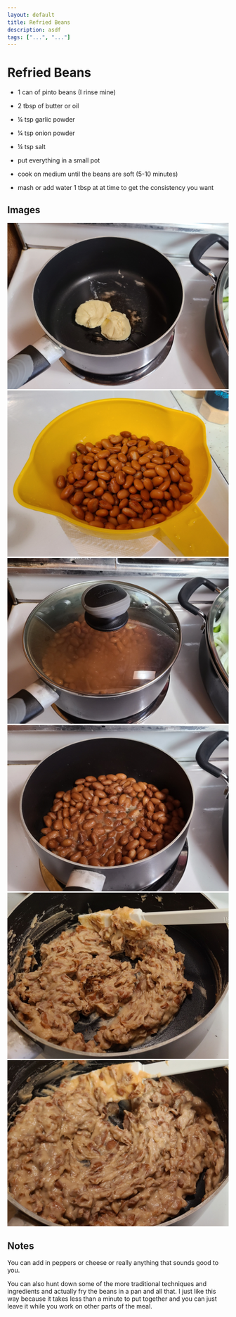 ```yaml
---
layout: default
title: Refried Beans
description: asdf
tags: ["...", "..."]
---
```


# Refried Beans

- 1 can of pinto beans (I rinse mine)
- 2 tbsp of butter or oil
- ¼ tsp garlic powder
- ¼ tsp onion powder
- ¼ tsp salt

- put everything in a small pot
- cook on medium until the beans are soft (5-10 minutes)
- mash or add water 1 tbsp at at time to get the consistency you want

## Images

![refried-beans](/assets/images/recipes/refried-beans/refried-beans-1.jpg)
![refried-beans](/assets/images/recipes/refried-beans/refried-beans-2.jpg)
![refried-beans](/assets/images/recipes/refried-beans/refried-beans-3.jpg)
![refried-beans](/assets/images/recipes/refried-beans/refried-beans-4.jpg)
![refried-beans](/assets/images/recipes/refried-beans/refried-beans-5.jpg)
![refried-beans](/assets/images/recipes/refried-beans/refried-beans-6.jpg)

## Notes

You can add in peppers or cheese or really anything that sounds good to you.

You can also hunt down some of the more traditional techniques and ingredients and actually fry the beans in a pan and all that. I just like this way because it takes less than a minute to put together and you can just leave it while you work on other parts of the meal.